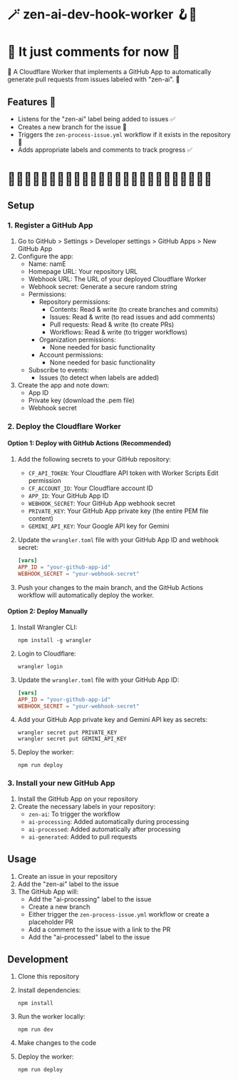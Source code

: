 # 🪄 zen-ai-dev-hook-worker 🪝🔧
# 🚧 It just comments for now 🚧

🚧 A Cloudflare Worker that implements a GitHub App to automatically generate pull requests from issues labeled with "zen-ai". 🚧

## Features 🚧

- Listens for the "zen-ai" label being added to issues ✅
- Creates a new branch for the issue 🚧
- Triggers the `zen-process-issue.yml` workflow if it exists in the repository 🚧
- Adds appropriate labels and comments to track progress ✅

# 🚧🚧🚧🚧🚧🚧🚧🚧🚧🚧🚧🚧🚧🚧🚧🚧🚧🚧🚧🚧🚧🚧🚧🚧🚧

## Setup

### 1. Register a GitHub App

1. Go to GitHub > Settings > Developer settings > GitHub Apps > New GitHub App
2. Configure the app:
   - Name: namE
   - Homepage URL: Your repository URL
   - Webhook URL: The URL of your deployed Cloudflare Worker
   - Webhook secret: Generate a secure random string
   - Permissions:
     - Repository permissions:
       - Contents: Read & write (to create branches and commits)
       - Issues: Read & write (to read issues and add comments)
       - Pull requests: Read & write (to create PRs)
       - Workflows: Read & write (to trigger workflows)
     - Organization permissions:
       - None needed for basic functionality
     - Account permissions:
       - None needed for basic functionality
   - Subscribe to events:
     - Issues (to detect when labels are added)
3. Create the app and note down:
   - App ID
   - Private key (download the .pem file)
   - Webhook secret

### 2. Deploy the Cloudflare Worker

#### Option 1: Deploy with GitHub Actions (Recommended)

1. Add the following secrets to your GitHub repository:
   - `CF_API_TOKEN`: Your Cloudflare API token with Worker Scripts Edit permission
   - `CF_ACCOUNT_ID`: Your Cloudflare account ID
   - `APP_ID`: Your GitHub App ID
   - `WEBHOOK_SECRET`: Your GitHub App webhook secret
   - `PRIVATE_KEY`: Your GitHub App private key (the entire PEM file content)
   - `GEMINI_API_KEY`: Your Google API key for Gemini

2. Update the `wrangler.toml` file with your GitHub App ID and webhook secret:
   ```toml
   [vars]
   APP_ID = "your-github-app-id"
   WEBHOOK_SECRET = "your-webhook-secret"
   ```

3. Push your changes to the main branch, and the GitHub Actions workflow will automatically deploy the worker.

#### Option 2: Deploy Manually

1. Install Wrangler CLI:
   ```
   npm install -g wrangler
   ```

2. Login to Cloudflare:
   ```
   wrangler login
   ```

3. Update the `wrangler.toml` file with your GitHub App ID:
   ```toml
   [vars]
   APP_ID = "your-github-app-id"
   WEBHOOK_SECRET = "your-webhook-secret"
   ```

4. Add your GitHub App private key and Gemini API key as secrets:
   ```
   wrangler secret put PRIVATE_KEY
   wrangler secret put GEMINI_API_KEY
   ```

5. Deploy the worker:
   ```
   npm run deploy
   ```

### 3. Install your new GitHub App

1. Install the GitHub App on your repository
2. Create the necessary labels in your repository:
   - `zen-ai`: To trigger the workflow
   - `ai-processing`: Added automatically during processing
   - `ai-processed`: Added automatically after processing
   - `ai-generated`: Added to pull requests

## Usage

1. Create an issue in your repository
2. Add the "zen-ai" label to the issue
3. The GitHub App will:
   - Add the "ai-processing" label to the issue
   - Create a new branch
   - Either trigger the `zen-process-issue.yml` workflow or create a placeholder PR
   - Add a comment to the issue with a link to the PR
   - Add the "ai-processed" label to the issue

## Development

1. Clone this repository
2. Install dependencies:
   ```
   npm install
   ```

3. Run the worker locally:
   ```
   npm run dev
   ```

4. Make changes to the code
5. Deploy the worker:
   ```
   npm run deploy
   ```
